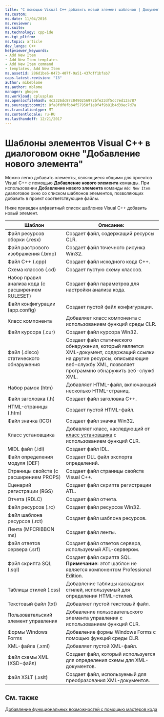```yaml
---
title: "С помощью Visual C++ добавить новый элемент шаблонов | Документы Microsoft"
ms.custom: 
ms.date: 11/04/2016
ms.reviewer: 
ms.suite: 
ms.technology: cpp-ide
ms.tgt_pltfrm: 
ms.topic: article
dev_langs: C++
helpviewer_keywords:
- Add New Item
- Add New Item templates
- Add New Item command
- templates, Add New Item
ms.assetid: 286d1be6-0473-407f-9a51-437dff1bfab7
caps.latest.revision: "13"
author: mikeblome
ms.author: mblome
manager: ghogen
ms.workload: cplusplus
ms.openlocfilehash: 4c2326dc87c0490256972bfe23df5cc7ed13a787
ms.sourcegitcommit: 8fa8fdf0fbb4f57950f1e8f4f9b81b4d39ec7d7a
ms.translationtype: MT
ms.contentlocale: ru-RU
ms.lasthandoff: 12/21/2017
---
```

# <a name="using-visual-c-add-new-item-templates"></a>Шаблоны элементов Visual C++ в диалоговом окне "Добавление нового элемента"
Можно легко добавить элементы, являющиеся общими для проектов Visual C++ с помощью **Добавление нового элемента** команды. При использовании **Добавление нового элемента** команды `Add New Item` диалоговое окно со списком шаблонов элементов, позволяющих добавить в проект соответствующие файлы.  
  
 Ниже приведен алфавитный список шаблонов Visual C++ добавить новый элемент.  
  
|Шаблон|Описание:|  
|--------------|-----------------|  
|Файл ресурсов сборки (.resx)|Создает файл, содержащий ресурсы CLR.|  
|Файл растрового изображения (.bmp)|Создает файл точечного рисунка Win32.|  
|Файл C++ (.cpp)|Создает файл исходного кода C++.|  
|Схема классов (.cd)|Создает пустую схему классов.|  
|Набор правил анализа кода (с расширением RULESET)|Создает файл параметров для настройки анализа кода.|  
|Файл конфигурации (app.config)|Создает пустой файл конфигурации.|  
|Класс компонента|Добавляет класс компонента с использованием функций среды CLR.|  
|Файл курсора (.cur)|Создает файл курсора Win32.|  
|Файл (.disco) статического обнаружения|Создает файл статического обнаружения, который является XML-документ, содержащий ссылки на другие ресурсы, описывающие веб-службу XML, позволяет программно обнаружить веб-служб XML.|  
|Набор рамок (htm)|Добавляет HTML-файл, включающий несколько HTML-страниц.|  
|Файл заголовка (.h)|Создает файл заголовка C++.|  
|HTML-страницы (.htm)|Создает пустой HTML-файл.|  
|Файл значка (ICO)|Создает файл значка Win32.|  
|Класс установщика|Добавляет класс, наследующий от [класс установщика](https://msdn.microsoft.com/en-us/library/system.configuration.install.installer.aspx) с использованием функций CLR.|  
|MIDL файл (.idl)|Создает файл IDL.|  
|Файл определения модуля (DEF)|Создает DLL файл экспорта определений.|  
|Страницы свойств (с расширением PROPS)|Создает файл страницы свойств Visual C++.|  
|Сценарий регистрации (RGS)|Создает файл скрипта регистрации ATL.|  
|Отчета (RDLC)|Создает файл отчета.|  
|Файл ресурсов (.rc)|Создает файл ресурсов Win32.|  
|Файл шаблона ресурсов (.rct)|Создает файл шаблона ресурсов.|  
|Лента (MFCRIBBON ms)|Создает файл ленты.|  
|Файл ответов сервера (.srf)|Создает файл ответов сервера, используемый ATL-сервером.|  
|Файл скрипта SQL (.sql)|Создает файл скрипта SQL. **Примечание:** этот шаблон не является компонентом Professional Edition.|  
|Таблицы стилей (.css)|Добавление таблицы каскадных стилей, используемый для определения HTML-стилей.|  
|Текстовый файл (txt)|Добавляет пустой текстовый файл.|  
|Пользовательский элемент управления|Добавление пользовательского элемента управления с использованием функций CLR.|  
|Формы Windows Forms|Добавление формы Windows Forms с помощью функций среды CLR.|  
|XML-файла (.xml)|Добавляет пустой XML-файл.|  
|Файл схемы XML (XSD-файл)|Создает файл, который используется для определения схемы для XML-документов.|  
|Файл XSLT (.xslt)|Создает файл, используемый для преобразования XML-документов.|  
  
## <a name="see-also"></a>См. также  
 [Добавление функциональных возможностей с помощью мастеров кода](../ide/adding-functionality-with-code-wizards-cpp.md)